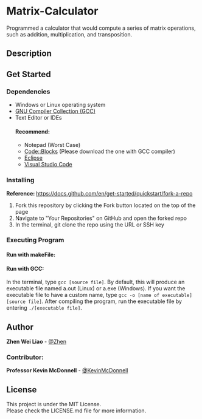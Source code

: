 # Matrix-Calculator
Programmed a calculator that would compute a series of matrix operations, such as addition, multiplication, and transposition.

<h2>Description</h2>

<h2>Get Started</h2>
<h3>Dependencies</h3>
<ul>
    <li>Windows or Linux operating system</li>
    <li><a href="https://www.scaler.com/topics/c/c-compiler-for-windows/">GNU Compiler Collection (GCC)</a></li>
    <li>Text Editor or IDEs</li>
    <h4>Recommend:</h4>
    <ul>
        <li>Notepad (Worst Case)</li>
        <li><a href="https://www.codeblocks.org/downloads/binaries/">Code::Blocks</a> (Please download the one with GCC compiler)</li>
        <li><a href="https://www.eclipse.org/downloads/">Eclipse</a></li>
        <li><a href="https://code.visualstudio.com/Download">Visual Studio Code</a></li>
    </ul>
</ul>

<h3>Installing</h3>
<strong>Reference: </strong><a href="https://docs.github.com/en/get-started/quickstart/fork-a-repo">https://docs.github.com/en/get-started/quickstart/fork-a-repo</a>
<ol>
    <li>Fork this repository by clicking the Fork button located on the top of the page</li>
    <li>Navigate to "Your Repositories" on GitHub and open the forked repo</li>
    <li>In the terminal, git clone the repo using the URL or SSH key</li>
</ol>

<h3>Executing Program</h3>
<h4>Run with makeFile: </h4>


<h4>Run with GCC: </h4>
In the terminal, type <code>gcc [source file]</code>. By default, this will produce an executable file named a.out (Linux) or a.exe (Windows). If you want the executable file to have a custom name, type <code>gcc -o [name of executable] [source file]</code>. After compiling the program, run the executable file by entering <code>./[executable file]</code>.

<h2>Author</h2>
<strong>Zhen Wei Liao</strong> - <a href="www.linkedin.com/in/zhenwei-liao-148baa273">@Zhen</a><br>


<h3>Contributor:</h3>
<strong>Professor Kevin McDonnell</strong> - <a href="https://www.cs.stonybrook.edu/people/faculty/KevinMcDonnell">@KevinMcDonnell</a><br>


<h2>License</h2>
This project is under the MIT License. <br>Please check the LICENSE.md file for more information.
